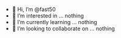 - 👋 Hi, I’m @fast50
- 👀 I’m interested in ... nothing
- 🌱 I’m currently learning ... nothing
- 💞️ I’m looking to collaborate on ... nothing

<!---
fast50/fast50 is a ✨ special ✨ repository because its `README.md` (this file) appears on your GitHub profile.
You can click the Preview link to take a look at your changes.
--->
